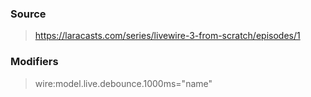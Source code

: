 ### Source

> https://laracasts.com/series/livewire-3-from-scratch/episodes/1

### Modifiers

> wire:model.live.debounce.1000ms="name"
